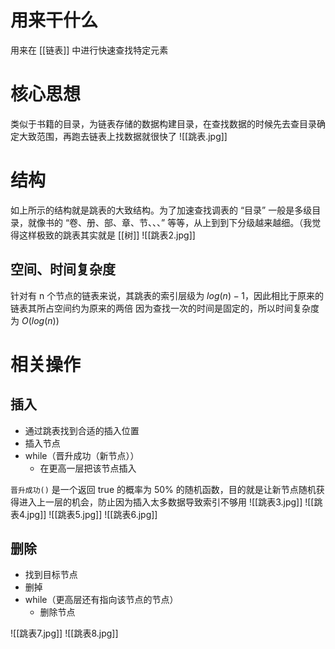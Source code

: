 # 用来干什么
用来在 [[链表]] 中进行快速查找特定元素

# 核心思想
类似于书籍的目录，为链表存储的数据构建目录，在查找数据的时候先去查目录确定大致范围，再跑去链表上找数据就很快了
![[跳表.jpg]]	

# 结构
如上所示的结构就是跳表的大致结构。为了加速查找调表的 “目录” 一般是多级目录，就像书的 “卷、册、部、章、节、、、” 等等，从上到到下分级越来越细。（我觉得这样极致的跳表其实就是 [[树]]
![[跳表2.jpg]]

## 空间、时间复杂度
针对有 n 个节点的链表来说，其跳表的索引层级为 $log(n)-1$，因此相比于原来的链表其所占空间约为原来的两倍
因为查找一次的时间是固定的，所以时间复杂度为 $O(log(n))$

# 相关操作
## 插入
- 通过跳表找到合适的插入位置
- 插入节点
- while（晋升成功（新节点））
	- 在更高一层把该节点插入

`晋升成功()` 是一个返回 true 的概率为 50% 的随机函数，目的就是让新节点随机获得进入上一层的机会，防止因为插入太多数据导致索引不够用
![[跳表3.jpg]]
![[跳表4.jpg]]
![[跳表5.jpg]]
![[跳表6.jpg]]

## 删除
- 找到目标节点
- 删掉
- while（更高层还有指向该节点的节点）
	- 删除节点

![[跳表7.jpg]]
![[跳表8.jpg]]